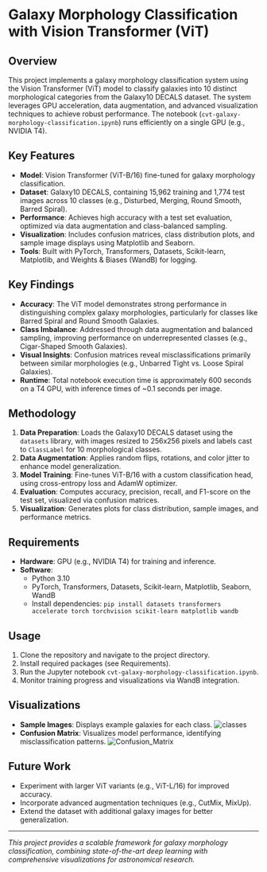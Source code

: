 # Galaxy Morphology Classification with Vision Transformer (ViT)

## Overview
This project implements a galaxy morphology classification system using the Vision Transformer (ViT) model to classify galaxies into 10 distinct morphological categories from the Galaxy10 DECALS dataset. The system leverages GPU acceleration, data augmentation, and advanced visualization techniques to achieve robust performance. The notebook (`cvt-galaxy-morphology-classification.ipynb`) runs efficiently on a single GPU (e.g., NVIDIA T4).

## Key Features
- **Model**: Vision Transformer (ViT-B/16) fine-tuned for galaxy morphology classification.
- **Dataset**: Galaxy10 DECALS, containing 15,962 training and 1,774 test images across 10 classes (e.g., Disturbed, Merging, Round Smooth, Barred Spiral).
- **Performance**: Achieves high accuracy with a test set evaluation, optimized via data augmentation and class-balanced sampling.
- **Visualization**: Includes confusion matrices, class distribution plots, and sample image displays using Matplotlib and Seaborn.
- **Tools**: Built with PyTorch, Transformers, Datasets, Scikit-learn, Matplotlib, and Weights & Biases (WandB) for logging.

## Key Findings
- **Accuracy**: The ViT model demonstrates strong performance in distinguishing complex galaxy morphologies, particularly for classes like Barred Spiral and Round Smooth Galaxies.
- **Class Imbalance**: Addressed through data augmentation and balanced sampling, improving performance on underrepresented classes (e.g., Cigar-Shaped Smooth Galaxies).
- **Visual Insights**: Confusion matrices reveal misclassifications primarily between similar morphologies (e.g., Unbarred Tight vs. Loose Spiral Galaxies).
- **Runtime**: Total notebook execution time is approximately 600 seconds on a T4 GPU, with inference times of ~0.1 seconds per image.

## Methodology
1. **Data Preparation**: Loads the Galaxy10 DECALS dataset using the `datasets` library, with images resized to 256x256 pixels and labels cast to `ClassLabel` for 10 morphological classes.
2. **Data Augmentation**: Applies random flips, rotations, and color jitter to enhance model generalization.
3. **Model Training**: Fine-tunes ViT-B/16 with a custom classification head, using cross-entropy loss and AdamW optimizer.
4. **Evaluation**: Computes accuracy, precision, recall, and F1-score on the test set, visualized via confusion matrices.
5. **Visualization**: Generates plots for class distribution, sample images, and performance metrics.

## Requirements
- **Hardware**: GPU (e.g., NVIDIA T4) for training and inference.
- **Software**:
  - Python 3.10
  - PyTorch, Transformers, Datasets, Scikit-learn, Matplotlib, Seaborn, WandB
  - Install dependencies: `pip install datasets transformers accelerate torch torchvision scikit-learn matplotlib wandb`

## Usage
1. Clone the repository and navigate to the project directory.
2. Install required packages (see Requirements).
3. Run the Jupyter notebook `cvt-galaxy-morphology-classification.ipynb`.
4. Monitor training progress and visualizations via WandB integration.

## Visualizations
- **Sample Images**: Displays example galaxies for each class.
  ![classes](https://i.postimg.cc/WpQgvq6z/Untitled.png)
- **Confusion Matrix**: Visualizes model performance, identifying misclassification patterns.
  ![Confusion_Matrix](https://i.postimg.cc/CLQtYNrD/Untitlaed.png)

## Future Work
- Experiment with larger ViT variants (e.g., ViT-L/16) for improved accuracy.
- Incorporate advanced augmentation techniques (e.g., CutMix, MixUp).
- Extend the dataset with additional galaxy images for better generalization.

---

*This project provides a scalable framework for galaxy morphology classification, combining state-of-the-art deep learning with comprehensive visualizations for astronomical research.*
